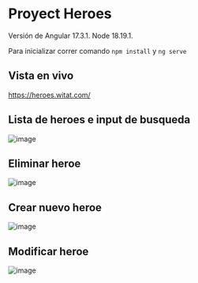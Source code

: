 # Proyect Heroes

Versión de Angular 17.3.1.
Node 18.19.1.

Para inicializar correr comando `npm install` y `ng serve`

## Vista en vivo
https://heroes.witat.com/

## Lista de heroes e input de busqueda
![image](https://github.com/bondulich/proyect-heroes/assets/7809231/245e1d04-e9df-4492-8f02-b2668e0d410e)

## Eliminar heroe
![image](https://github.com/bondulich/proyect-heroes/assets/7809231/2bd1afe8-a396-41b3-943c-b8db1f563a19)

## Crear nuevo heroe
![image](https://github.com/bondulich/proyect-heroes/assets/7809231/2b39c222-618c-4ee0-864b-c81800bd9a46)

## Modificar heroe
![image](https://github.com/bondulich/proyect-heroes/assets/7809231/69caad0f-ddc5-4e97-9cc2-c590939d40fe)


